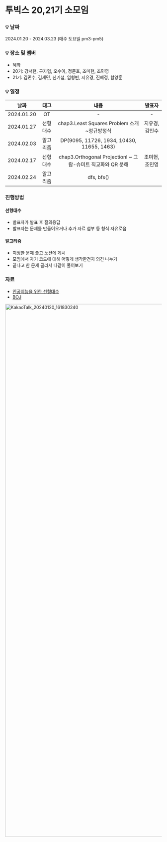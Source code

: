 # 투빅스 20,21기 소모임
### 💡 날짜
2024.01.20 - 2024.03.23 (매주 토요일 pm3-pm5)
### 💡 장소 및 멤버
- 혜화   
- 20기: 강서현, 구자협, 오수아, 정준호, 조미현, 조민영
- 21기: 김민수, 김세민, 신기섭, 임형빈, 지유경, 진혜정, 함양훈
### 💡 일정
|날짜|태그|내용|발표자|
|:---:|:---:|:---:|:---:|
|2024.01.20|OT|-|-|
|2024.01.27|선형대수|chap3.Least Squares Problem 소개~정규방정식|지유경,김민수|
|2024.02.03|알고리즘|DP(9095, 11726,  1934, 10430, 11655, 1463)||
|2024.02.17|선형대수|chap3.Orthogonal ProjectionⅠ ~ 그람-슈미트 직교화와 QR 분해|조미현,조민영|
|2024.02.24|알고리즘|dfs, bfs()||
### 진행방법
#### 선형대수
- 발표자가 발표 후 질의응답
- 발표자는 문제를 만들어오거나 추가 자료 첨부 등 형식 자유로움
#### 알고리즘
- 지정한 문제 풀고 노션에 게시
- 모임에서 자기 코드에 대해 어떻게 생각한건지 의견 나누기
- 끝나고 한 문제 골라서 다같이 풀어보기
### 자료
- [인공지능을 위한 선형대수](https://www.boostcourse.org/ai251/joinLectures/195088?isDesc=false)  
- [BOJ](https://www.acmicpc.net/)  
<img width="1710" alt="KakaoTalk_20240120_161830240" src="https://github.com/chominyeong/tobigs_20-21_Hyehwa/assets/81460659/3900e42d-2044-44e2-8b3b-3520260580b6">
